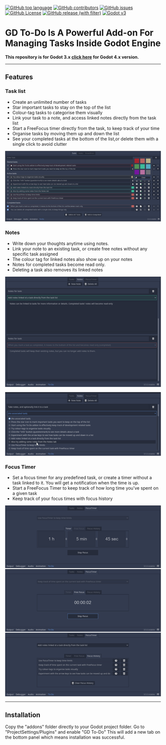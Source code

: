 [![GitHub top language](https://img.shields.io/github/languages/top/attilaoroszdev/GD_To-Do_3x)](https://docs.godotengine.org/en/3.5/tutorials/scripting/gdscript/gdscript_basics.html)
[![GitHub contributors](https://img.shields.io/github/contributors/attilaoroszdev/GD_To-Do_3x)](https://github.com/attilaoroszdev/GD_To-Do_3x/graphs/contributors)
[![GitHub issues](https://img.shields.io/github/issues/attilaoroszdev/GD_To-Do_3x)](https://github.com/attilaoroszdev/GD_To-Do_3x/issues)
[![GitHub License](https://img.shields.io/github/license/attilaoroszdev/GD_To-Do_3x)](https://github.com/attilaoroszdev/GD_To-Do_3x/blob/main/LICENSE)
[![GitHub release (with filter)](https://img.shields.io/github/v/release/attilaoroszdev/GD_To-Do_3x)](https://github.com/attilaoroszdev/GD_To-Do_3x/releases)
[![Godot v3](https://img.shields.io/badge/Godot-v3-%23478cbf?logo=godot-engine&logoColor=white)](https://godotengine.org/download/3.x/)

# GD To-Do Is A Powerful Add-on For Managing Tasks Inside Godot Engine

**This repository is for Godot 3.x [click here](https://github.com/attilaoroszdev/GD_To-Do_4.x) for Godot 4.x version.**

---

## Features

### Task list

- Create an unlimited number of tasks
- Star important tasks to stay on the top of the list
- Colour-tag tasks to categorise them visually
- Link your task to a note, and access linked notes directly from the task list
- Start a FreeFocus timer directly from the task, to keep track of your time
- Organise tasks by moving them up and down the list
- See your completed tasks at the bottom of the list,or delete them with a single click to avoid clutter

![Task list](https://github.com/attilaoroszdev/GD_To-Do_3x/blob/main/Screenshots/tasks.png)

### Notes

- Write down your thoughts anytime using notes.
- Link your note to an existing task, or create free notes without any specific task assigned
- The colour tag for linked notes also show up on your notes
- Notes for completed tasks become read only.
- Deleting a task also removes its linked notes

![Notes](https://github.com/attilaoroszdev/GD_To-Do_3x/blob/main/Screenshots/notes.png)

![Add new note](https://github.com/attilaoroszdev/GD_To-Do_3x/blob/main/Screenshots/new_note.png)

### Focus Timer

- Set a focus timer for any predefined task, or create a timer without a task linked to it. You will get a notification when the time is up.
- Start a FreeFocus Timer to keep track of how long time you’ve spent on a given task
- Keep track of your focus times with focus history

![Focus timer](https://github.com/attilaoroszdev/GD_To-Do_3x/blob/main/Screenshots/focus_timer.png)
![Free focus](https://github.com/attilaoroszdev/GD_To-Do_3x/blob/main/Screenshots/free_focus.png)
![Focus history](https://github.com/attilaoroszdev/GD_To-Do_3x/blob/main/Screenshots/focus_history.png)

---

## Installation

Copy the "addons" folder directly to your Godot project folder.
Go to "ProjectSettings/Plugins" and enable "GD To-Do"
This will add a new tab on the bottom panel which means installation was successful.

<!-- MARKDOWN LINKS & IMAGES -->

<!-- https://www.markdownguide.org/basic-syntax/#reference-style-links -->